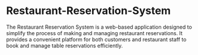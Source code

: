 # Restaurant-Reservation-System
The Restaurant Reservation System is a web-based application designed to simplify the process of making and managing restaurant reservations.
It provides a convenient platform for both customers and restaurant staff to book and manage table reservations efficiently.
